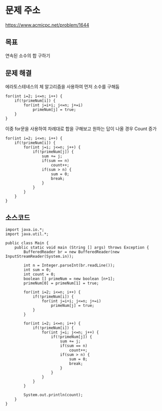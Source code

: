 # 문제 주소  
https://www.acmicpc.net/problem/1644

## 목표
연속된 소수의 합 구하기

## 문제 해결
에라토스테네스의 체 알고리즘을 사용하여 먼저 소수를 구해둠
```
for(int i=2; i<=n; i++) {
	if(!primeNum[i]) {
		for(int j=i+i; j<=n; j+=i)
			primeNum[j] = true;
	}
}
```
이중 for문을 사용하여 차례대로 합을 구해보고 원하는 답이 나올 경우 Count 증가
```
for(int i=2; i<=n; i++) {
	if(!primeNum[i]) {
		for(int j=i; j<=n; j++) {
			if(!primeNum[j]) {
				sum += j;
				if(sum == n)
					count++;
				if(sum > n) {
					sum = 0;
					break;
				}
			}
		}
	}
}
```

## 소스코드
```
import java.io.*;
import java.util.*;

public class Main {
	public static void main (String [] args) throws Exception {
		BufferedReader br = new BufferedReader(new InputStreamReader(System.in));
		
		int n = Integer.parseInt(br.readLine());
		int sum = 0;
		int count = 0;
		boolean [] primeNum = new boolean [n+1];
		primeNum[0] = primeNum[1] = true;
		
		for(int i=2; i<=n; i++) {
			if(!primeNum[i]) {
				for(int j=i+i; j<=n; j+=i)
					primeNum[j] = true;
			}
		}
		
		for(int i=2; i<=n; i++) {
			if(!primeNum[i]) {
				for(int j=i; j<=n; j++) {
					if(!primeNum[j]) {
						sum += j;
						if(sum == n)
							count++;
						if(sum > n) {
							sum = 0;
							break;
						}
					}
				}
			}
		}
		
		System.out.println(count);
	}
}
```
